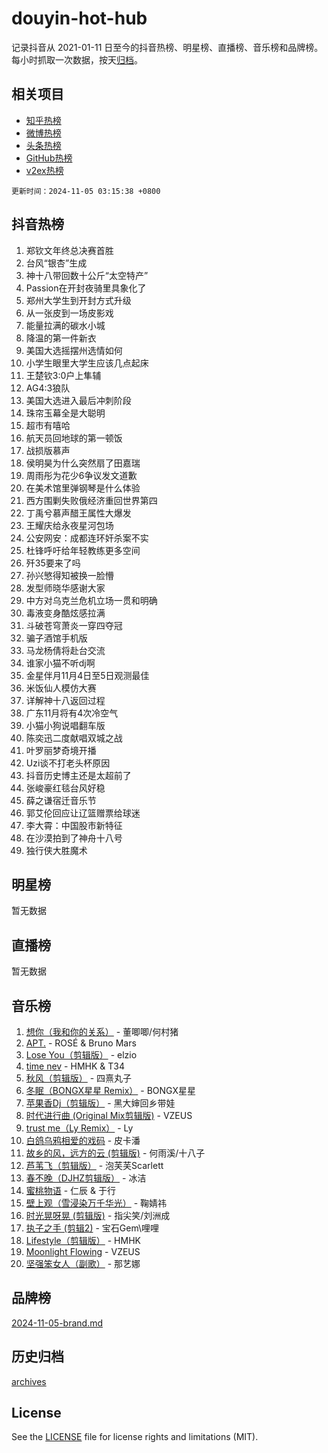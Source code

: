 # douyin-hot-hub

记录抖音从 2021-01-11 日至今的抖音热榜、明星榜、直播榜、音乐榜和品牌榜。每小时抓取一次数据，按天[归档](archives)。

## 相关项目

- [知乎热榜](https://github.com/lonnyzhang423/zhihu-hot-hub)
- [微博热榜](https://github.com/lonnyzhang423/weibo-hot-hub)
- [头条热榜](https://github.com/lonnyzhang423/toutiao-hot-hub)
- [GitHub热榜](https://github.com/lonnyzhang423/github-hot-hub)
- [v2ex热榜](https://github.com/lonnyzhang423/v2ex-hot-hub)


`更新时间：2024-11-05 03:15:38 +0800`

## 抖音热榜

1. 郑钦文年终总决赛首胜
1. 台风“银杏”生成
1. 神十八带回数十公斤“太空特产”
1. Passion在开封夜骑里具象化了
1. 郑州大学生到开封方式升级
1. 从一张皮到一场皮影戏
1. 能量拉满的碳水小城
1. 降温的第一件新衣
1. 美国大选摇摆州选情如何
1. 小学生眼里大学生应该几点起床
1. 王楚钦3:0户上隼辅
1. AG4:3狼队
1. 美国大选进入最后冲刺阶段
1. 珠帘玉幕全是大聪明
1. 超市有嘻哈
1. 航天员回地球的第一顿饭
1. 战损版慕声
1. 侯明昊为什么突然扇了田嘉瑞
1. 周雨彤为花少6争议发文道歉
1. 在美术馆里弹钢琴是什么体验
1. 西方围剿失败俄经济重回世界第四
1. 丁禹兮慕声醋王属性大爆发
1. 王耀庆给永夜星河包场
1. 公安网安：成都连环奸杀案不实
1. 杜锋呼吁给年轻教练更多空间
1. 歼35要来了吗
1. 孙兴慜得知被换一脸懵
1. 发型师晓华感谢大家
1. 中方对乌克兰危机立场一贯和明确
1. 毒液变身酷炫感拉满
1. 斗破苍穹萧炎一穿四夺冠
1. 骗子酒馆手机版
1. 马龙杨倩将赴台交流
1. 谁家小猫不听dj啊
1. 金星伴月11月4日至5日观测最佳
1. 米饭仙人模仿大赛
1. 详解神十八返回过程
1. 广东11月将有4次冷空气
1. 小猫小狗说唱翻车版
1. 陈奕迅二度献唱双城之战
1. 叶罗丽梦奇境开播
1. Uzi谈不打老头杯原因
1. 抖音历史博主还是太超前了
1. 张峻豪红毯台风好稳
1. 薛之谦宿迁音乐节
1. 郭艾伦回应让辽篮赠票给球迷
1. 李大霄：中国股市新特征
1. 在沙漠拍到了神舟十八号
1. 独行侠大胜魔术

## 明星榜

暂无数据

## 直播榜

暂无数据

## 音乐榜

1. [想你（我和你的关系）](https://sf5-hl-cdn-tos.douyinstatic.com/obj/tos-cn-ve-2774/o8QxhcOBDYYX0zqKCjFVQXZ3RBffnRBQEogitG) - 董唧唧/何村猪
1. [APT.](https://sf5-hl-cdn-tos.douyinstatic.com/obj/tos-cn-ve-2774/oUIcRnUtZBV1JgZtxIMCAiiBSVBSEEOCFfkeMQ) - ROSÉ & Bruno Mars
1. [Lose You（剪辑版）](https://sf5-hl-cdn-tos.douyinstatic.com/obj/tos-cn-ve-2774/og9yxQxAWI86iBNr9ojBFMoWTIvDZZb8HwiGY) - elzio
1. [time nev](https://sf5-hl-cdn-tos.douyinstatic.com/obj/tos-cn-ve-2774/oc6aICzpzBCWrhCvDVi2AZmQLt0gIBxfMEfd6i) - HMHK & T34
1. [秋风（剪辑版）](https://sf5-hl-cdn-tos.douyinstatic.com/obj/tos-cn-ve-2774/ocGaU84LfAfzMd2wbXdQFpCGhBiXg82JNMRRie) - 四熹丸子
1. [冬眠（BONGX星星 Remix）](https://sf5-hl-cdn-tos.douyinstatic.com/obj/tos-cn-ve-2774/oMCfFFoE3LwQ7agAgOIG4ieExqkeAsxNBEkLdz) - BONGX星星
1. [苹果香Dj（剪辑版）](https://sf3-cdn-tos.douyinstatic.com/obj/tos-cn-ve-2774/oEeIEQbYGAOspCTRAIeYF4Ok8LgZ8NBaRe4ztR) - 黑大婶回乡带娃
1. [时代进行曲 (Original Mix剪辑版)](https://sf5-hl-cdn-tos.douyinstatic.com/obj/tos-cn-ve-2774/oYrssziLdrtiW6cKABM8n5Vfc2xwXiIBInoAkn) - VZEUS
1. [trust me（Ly Remix）](https://sf3-cdn-tos.douyinstatic.com/obj/tos-cn-ve-2774/oUo1M8fz5AfmMSExABQQKFE0eCMWgsiccfqrMA) - Ly
1. [白鸽乌鸦相爱的戏码](https://sf5-hl-cdn-tos.douyinstatic.com/obj/tos-cn-ve-2774/oMVVEf6eDAOmFtNtCsEqKpIorBDM8Nkg6TZRqC) - 皮卡潘
1. [故乡的风，远方的云 (剪辑版)](https://sf3-cdn-tos.douyinstatic.com/obj/tos-cn-ve-2774/ooPEdiZMrAAWisczq1WXoZYGU6GxII2UUBvYI) - 何雨溪/十八子
1. [芦苇飞（剪辑版）](https://sf5-hl-cdn-tos.douyinstatic.com/obj/tos-cn-ve-2774/ok3IaChjEFFoK3FAMzXDEgfpeE6Al3Nv2BnfCW) - 泡芙芙Scarlett
1. [春不晚（DJHZ剪辑版）](https://sf5-hl-cdn-tos.douyinstatic.com/obj/tos-cn-ve-2774/osEZa7YZ6wNo9QDABgfGFaCQKRQTNafsBJDnKt) - 冰洁
1. [蜜桃物语](https://sf3-cdn-tos.douyinstatic.com/obj/tos-cn-ve-2774/oIhOSCZtIACtYU4XQkngiW9kCBfVD1Fz9IYeqL) - 仁辰 & 于行
1. [壁上观（雪浸染万千华光）](https://sf3-cdn-tos.douyinstatic.com/obj/tos-cn-ve-2774/ocIizBMxWi8vA8UdAMIYdYCjgBB5Z3WZWxrvY) - 鞠婧祎
1. [时光晃呀晃 (剪辑版)](https://sf5-hl-cdn-tos.douyinstatic.com/obj/tos-cn-ve-2774/o8ACeQem3gwI1x3GIYGAfKG0LJebKFRJDwRwyW) - 指尖笑/刘洲成
1. [执子之手 (剪辑2)](https://sf5-hl-cdn-tos.douyinstatic.com/obj/tos-cn-ve-2774/oUoZLQjCc31XzqsBnBQUNgeKtYPBcgbFDwtfcu) - 宝石Gem\哩哩
1. [Lifestyle（剪辑版）](https://sf5-hl-cdn-tos.douyinstatic.com/obj/tos-cn-ve-2774/owfqGgjwG3V5lCLaAIezFMeg3LtuKNBaZKgzPV) - HMHK
1. [Moonlight Flowing](https://sf5-hl-cdn-tos.douyinstatic.com/obj/tos-cn-ve-2774/oopZsCtRnQgOhEYmv9FfBBgwmeaQmWQQZED9tN) - VZEUS
1. [坚强笨女人（副歌）](https://sf3-cdn-tos.douyinstatic.com/obj/tos-cn-ve-2774/ospNInQiZvGWyBVg5zkNsAMct5uJIg1CrZiPL) - 那艺娜

## 品牌榜

[2024-11-05-brand.md](archives/2024-11-05-brand.md)

## 历史归档

[archives](archives)

## License

See the [LICENSE](LICENSE) file for license rights and limitations (MIT).
